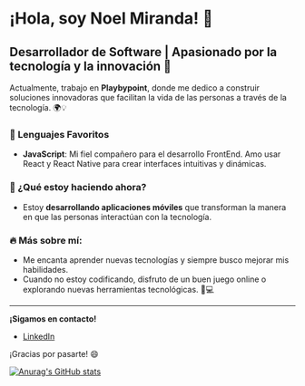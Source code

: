 # ¡Hola, soy Noel Miranda! 👋 

## Desarrollador de Software | Apasionado por la tecnología y la innovación 🚀

Actualmente, trabajo en **Playbypoint**, donde me dedico a construir soluciones innovadoras que facilitan la vida de las personas a través de la tecnología. 🌍💡

### 🌟 Lenguajes Favoritos
- **JavaScript**: Mi fiel compañero para el desarrollo FrontEnd. Amo usar React y React Native para crear interfaces intuitivas y dinámicas.

### 💼 ¿Qué estoy haciendo ahora?
- Estoy **desarrollando aplicaciones móviles** que transforman la manera en que las personas interactúan con la tecnología.
  
### 🔥 Más sobre mí:
- Me encanta aprender nuevas tecnologías y siempre busco mejorar mis habilidades.
- Cuando no estoy codificando, disfruto de un buen juego online o explorando nuevas herramientas tecnológicas. 🎲💻

---

**¡Sigamos en contacto!**
- [LinkedIn]([(https://www.linkedin.com/in/noel-miranda-b29743201/)])

¡Gracias por pasarte! 😄


[![Anurag's GitHub stats](https://github-readme-stats.vercel.app/api?username=NoelMiranda1&show_icons=true&theme=dracula)](https://github.com/anuraghazra/github-readme-stats)
